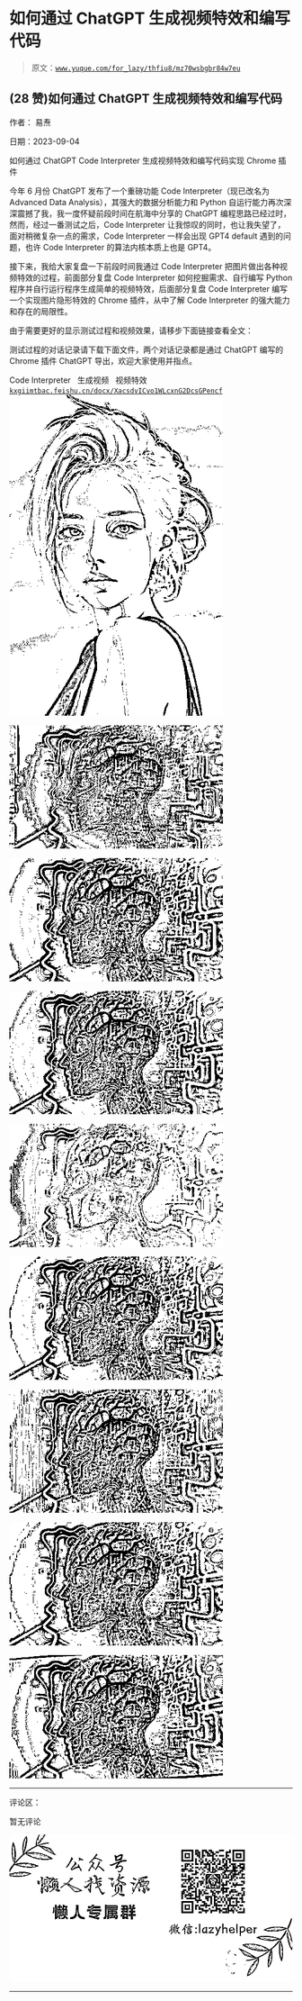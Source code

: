 # 如何通过 ChatGPT 生成视频特效和编写代码

> 原文：[`www.yuque.com/for_lazy/thfiu8/mz70wsbgbr84w7eu`](https://www.yuque.com/for_lazy/thfiu8/mz70wsbgbr84w7eu)

## (28 赞)如何通过 ChatGPT 生成视频特效和编写代码

作者： 易焘

日期：2023-09-04

如何通过 ChatGPT Code Interpreter 生成视频特效和编写代码实现 Chrome 插件

今年 6 月份 ChatGPT 发布了一个重磅功能 Code Interpreter（现已改名为 Advanced Data Analysis），其强大的数据分析能力和 Python 自运行能力再次深深震撼了我，我一度怀疑前段时间在航海中分享的 ChatGPT 编程思路已经过时，然而，经过一番测试之后，Code Interpreter 让我惊叹的同时，也让我失望了，面对稍微复杂一点的需求，Code Interpreter 一样会出现 GPT4 default 遇到的问题，也许 Code Interpreter 的算法内核本质上也是 GPT4。

接下来，我给大家复盘一下前段时间我通过 Code Interpreter 把图片做出各种视频特效的过程，前面部分复盘 Code Interpreter 如何挖掘需求、自行编写 Python 程序并自行运行程序生成简单的视频特效，后面部分复盘 Code Interpreter 编写一个实现图片隐形特效的 Chrome 插件，从中了解 Code Interpreter 的强大能力和存在的局限性。

由于需要更好的显示测试过程和视频效果，请移步下面链接查看全文：

测试过程的对话记录请下载下面文件，两个对话记录都是通过 ChatGPT 编写的 Chrome 插件 ChatGPT 导出，欢迎大家使用并指点。

Code Interpreter   生成视频   视频特效[`kxgiimtbac.feishu.cn/docx/XacsdvICvo1WLcxnG2DcsGPencf`](https://kxgiimtbac.feishu.cn/docx/XacsdvICvo1WLcxnG2DcsGPencf)![](img/bc20b04f58978461a732cf0038696b67.png)

![](img/ec1b6bdf1544e907c477c218f2c1caf9.png)

![](img/9b54d8c03ea8421c4267a269f7fd2acc.png)

![](img/a295d151a172f63edb715c0214063fef.png)

![](img/b7aee80f4298d2ebdc318b06137f4925.png)

![](img/86c310b14ba2b56dc90a85e40ba84635.png)

![](img/e40bff2efe1f4f8f19daa80c7d741af4.png)

![](img/afe83a0a7d175cc69aa4fe6de4e9c617.png)

![](img/2a7ecc0e3814837de62d2829e7f91250.png)

* * *

评论区：

暂无评论

![](img/1c37d505930596d12a88ab23e11aa07a.png)

* * *